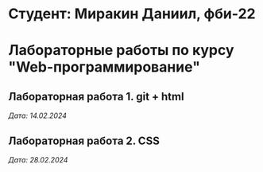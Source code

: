 # Студент: Миракин Даниил, фби-22

# Лабораторные работы по курсу "Web-программирование"

## Лабораторная работа 1. git + html

*Дата: 14.02.2024* 

## Лабораторная работа 2. CSS

*Дата: 28.02.2024* 

